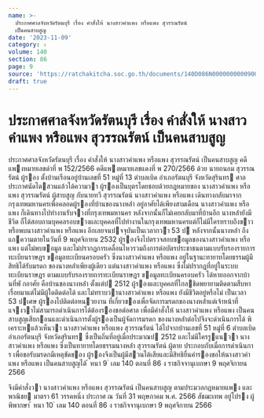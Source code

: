 ```yaml
---
name: >-
  ประกาศศาลจังหวัดรัตนบุรี เรื่อง คำสั่งให้ นางสาวคำแพง หรือแพง สุวรรณรัตน์
  เป็นคนสาบสูญ
date: '2023-11-09'
category: ง
volume: 140
section: 86
page: 9
source: 'https://ratchakitcha.soc.go.th/documents/140D086N0000000000900.pdf'
draft: true
---
```


# ประกาศศาลจังหวัดรัตนบุรี เรื่อง คำสั่งให้ นางสาวคำแพง หรือแพง สุวรรณรัตน์ เป็นคนสาบสูญ

ประกาศศาลจังหวัดรัตนบุรี เรื่อง คําสั่งให้ นางสาวคําแพง หรือแพง สุวรรณรัตน์ เป็นคนสาบสูญ คดีแพงหมายเลขดําที่ พ 152/2566 คดีแพงหมายเลขแดงที่ พ 270/2566 ด้วย นายถนอม สุวรรณรัตน์ ผู้รอง ตั้งบ้านเรือนอยู่บ้านเลขที่ 51 หมู่ที่ 13 ตําบลเบิด อําเภอรัตนบุรี จังหวัดสุรินทร ศาลประกาศนัดไตสวนแล้วได้ความวา ผู้รองเป็นบุตรโดยชอบด้วยกฎหมายของ นางสาวคําแพง หรือแพง สุวรรณรัตน์ ผู้สาบสูญ กับนายทวี สุวรรณรัตน์ นางสาวคําแพง หรือแพง เดินทางกลับมาจากกรุงเทพมหานครเพื่อคลอดผู้รองที่บ้านของนางหล่ํา อยู่อาศัยได้เพียงสามเดือน นางสาวคําแพง หรือแพง ก็เดินทางไปทํางานรับจางที่กรุงเทพมหานคร หลังจากนั้นก็ไม่เคยกลับมาที่บ้านอีก นางหล่ํายังมีชีวิต ก็ได้สอบถามบุคคลรอบขางและบุคคลที่ไปทํางานในกรุงเทพมหานครแต่ก็ไม่มีใครทราบถึงขาว หรือพบนางสาวคําแพง หรือแพง อีกเลยจนปจจุบันเป็นเวลากวา 53 ป หลังจากนั้นนางหล่ํา ถึงแกความตายในวันที่ 9 พฤศจิกายน 2532 ผู้รองจึงไปตรวจสอบขอมูลของนางสาวคําแพง หรือแพง แต่ไม่พบขอมูล และไม่ปรากฏการเคลื่อนไหวรวมถึงการต่อบัตรประชาชนตามแบบรับรองรายการทะเบียนราษฎร ขอมูลทะเบียนครอบครัว ซึ่งนางสาวคําแพง หรือแพง อยู่ในฐานะทายาทโดยธรรมผู้มีสิทธิได้รับมรดก ของนางหล่ําเพียงผู้เดียว แต่นางสาวคําแพง หรือแพง ซึ่งไม่ปรากฏที่อยู่ในระบบทะเบียนราษฎร ตามแบบรับรองรายการทะเบียนราษฎร ขอมูลทะเบียนครอบครัว ได้หายออกจากบ้านที่พั กอาศัย คือบ้านของนางหล่ํา ตั้งแต่ป 2512 ผู้รองและบุคคลที่ใกลชิดพยายามติดตามสืบหาเรื่อยมาแต่ไม่มีผู้ใดติดต่อได้ และไม่ทราบวานางสาวคําแพง หรือแพง ยังมีชีวิตอยู่หรือไม่ เป็นเวลา 53 ปเศษ ผู้รองไปติดต่อหนวยงาน ที่เกี่ยวของเพื่อจัดการมรดกของนางหล่ําแต่เจ้าหน้าที่แจงวาไม่สามารถดําเนินการได้ต้องรองขอต่อศาล เพื่อมีคําสั่งให้ นางสาวคําแพง หรือแพง เป็นคนสาบสูญเสียกอนและดําเนินการตั้งผู้รองเป็นผู้จัดการมรดก ของนางหล่ําต่อไปจึงจะดําเนินการได้ พิเคราะหแล้วเห็นวา นางสาวคําแพง หรือแพง สุวรรณรัตน์ ได้ไปจากบ้านเลขที่ 51 หมู่ที่ 6 ตําบลเบิด อําเภอรัตนบุรี จังหวัดสุรินทร ซึ่งเป็นถิ่นที่อยู่เมื่อประมาณป 2512 และไม่มีใครรูแนวา นางสาวคําแพง หรือแพง ซึ่งเป็นทายาทโดยธรรมนางหล่ํา สุวรรณรัตน์ ผู้ตาย ประกอบกับเมื่อการดําเนินกา ร เพื่อขอรับมรดกมีเหตุขัดของ ผู้รองจึงเป็นผู้มีสวนได้เสียและมีสิทธิยื่นคํารองขอให้นางสาวคําแพง หรือแพง เป็นคนสาบสูญได้ ้ หนา 9 ่ เลม 140 ตอนที่ 86 ง ราชกิจจานุเบกษา 9 พฤศจิกายน 2566

จึงมีคําสั่งวา นางสาวคําแพง หรือแพง สุวรรณรัตน์ เป็นคนสาบสูญ ตามประมวลกฎหมายแพง และพาณิชย มาตรา 61 วรรคหนึ่ง ประกาศ ณ วันที่ 31 พฤษภาคม พ.ศ. 2566 สัชฌะเทพ อยู่โปรง ผู้พิพากษา ้ หนา 10 ่ เลม 140 ตอนที่ 86 ง ราชกิจจานุเบกษา 9 พฤศจิกายน 2566
